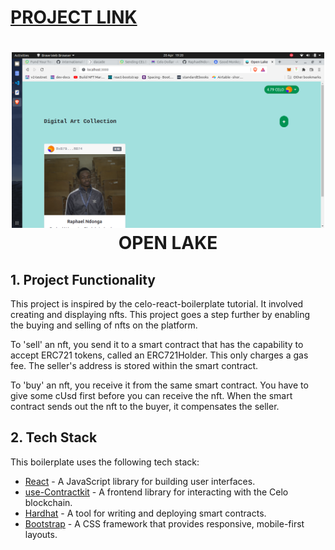 # [PROJECT LINK](https://raphaelndonga.github.io/open-lake)

<div align="center">
      <h1> <img src="./src/assets/img/screenshot.png" width="500px"><br/>OPEN LAKE</h1>
     </div>

## 1. Project Functionality
This project is inspired by the celo-react-boilerplate tutorial. It involved creating and displaying nfts. This project goes a step further by enabling the buying and selling of nfts on the platform. 

To 'sell' an nft, you send it to a smart contract that has the capability to accept 
ERC721 tokens, called an ERC721Holder. This only charges a gas fee. The seller's address is stored within the smart contract.

To 'buy' an nft, you receive it from the same smart contract. You have to give some cUsd first before you can receive the nft. When the smart contract sends out the nft to the buyer, it compensates the seller.

## 2. Tech Stack
This boilerplate uses the following tech stack:
- [React](https://reactjs.org/) - A JavaScript library for building user interfaces.
- [use-Contractkit](contractkit
) - A frontend library for interacting with the Celo blockchain.
- [Hardhat](https://hardhat.org/) - A tool for writing and deploying smart contracts.
- [Bootstrap](https://getbootstrap.com/) - A CSS framework that provides responsive, mobile-first layouts.

